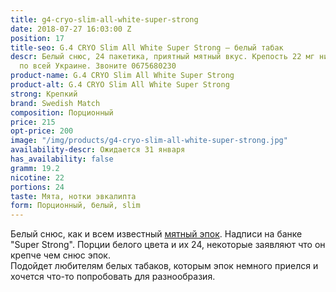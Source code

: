 ```yaml
---
title: g4-cryo-slim-all-white-super-strong
date: 2018-07-27 16:03:00 Z
position: 17
title-seo: G.4 CRYO Slim All White Super Strong — белый табак
descr: Белый снюс, 24 пакетика, приятный мятный вкус. Крепость 22 мг никотина. Отправляем
  по всей Украине. Звоните 0675680230
product-name: G.4 CRYO Slim All White Super Strong
product-alt: G.4 CRYO Slim All White Super Strong
strong: Крепкий
brand: Swedish Match
composition: Порционный
price: 215
opt-price: 200
image: "/img/products/g4-cryo-slim-all-white-super-strong.jpg"
availability-descr: Ожидается 31 января
has_availability: false
gramm: 19.2
nicotine: 22
portions: 24
taste: Мята, нотки эвкалипта
form: Порционный, белый, slim
---
```


Белый снюс, как и всем известный [мятный эпок](/epok-strong-ice-cool-mint). Надписи на банке "Super Strong". Порции белого цвета и их 24, некоторые заявляют что он крепче чем снюс эпок.<br>
Подойдет любителям белых табаков, которым эпок немного приелся и хочется что-то попробовать для разнообразия. 